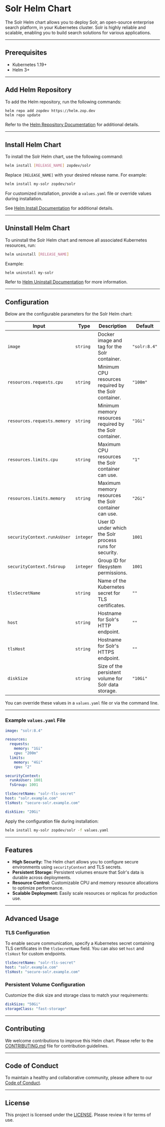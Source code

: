 # Solr Helm Chart

The Solr Helm chart allows you to deploy Solr, an open-source enterprise search platform, in your Kubernetes cluster. Solr is highly reliable and scalable, enabling you to build search solutions for various applications.

---

## Prerequisites

- Kubernetes 1.19+  
- Helm 3+  

---

## Add Helm Repository

To add the Helm repository, run the following commands:

```bash
helm repo add zopdev https://helm.zop.dev
helm repo update
```

Refer to the [Helm Repository Documentation](https://helm.sh/docs/helm/helm_repo/) for additional details.

---

## Install Helm Chart

To install the Solr Helm chart, use the following command:

```bash
helm install [RELEASE_NAME] zopdev/solr
```

Replace `[RELEASE_NAME]` with your desired release name. For example:

```bash
helm install my-solr zopdev/solr
```

For customized installation, provide a `values.yaml` file or override values during installation.

See [Helm Install Documentation](https://helm.sh/docs/helm/helm_install/) for additional details.

---

## Uninstall Helm Chart

To uninstall the Solr Helm chart and remove all associated Kubernetes resources, run:

```bash
helm uninstall [RELEASE_NAME]
```

Example:

```bash
helm uninstall my-solr
```

Refer to [Helm Uninstall Documentation](https://helm.sh/docs/helm/helm_uninstall/) for more information.

---

## Configuration

Below are the configurable parameters for the Solr Helm chart:

| **Input**                 | **Type**  | **Description**                                                        | **Default**      |
|----------------------------|-----------|------------------------------------------------------------------------|------------------|
| `image`                   | `string`  | Docker image and tag for the Solr container.                           | `"solr:8.4"`     |
| `resources.requests.cpu`   | `string`  | Minimum CPU resources required by the Solr container.                  | `"100m"`         |
| `resources.requests.memory`| `string`  | Minimum memory resources required by the Solr container.               | `"1Gi"`          |
| `resources.limits.cpu`     | `string`  | Maximum CPU resources the Solr container can use.                      | `"1"`            |
| `resources.limits.memory`  | `string`  | Maximum memory resources the Solr container can use.                   | `"2Gi"`          |
| `securityContext.runAsUser`| `integer` | User ID under which the Solr process runs for security.                | `1001`           |
| `securityContext.fsGroup`  | `integer` | Group ID for filesystem permissions.                                   | `1001`           |
| `tlsSecretName`            | `string`  | Name of the Kubernetes secret for TLS certificates.                    | `""`             |
| `host`                     | `string`  | Hostname for Solr's HTTP endpoint.                                      | `""`             |
| `tlsHost`                  | `string`  | Hostname for Solr's HTTPS endpoint.                                     | `""`             |
| `diskSize`                 | `string`  | Size of the persistent volume for Solr data storage.                   | `"10Gi"`         |

You can override these values in a `values.yaml` file or via the command line.

---

### Example `values.yaml` File

```yaml
image: "solr:8.4"

resources:
  requests:
    memory: "1Gi"
    cpu: "200m"
  limits:
    memory: "4Gi"
    cpu: "2"

securityContext:
  runAsUser: 1001
  fsGroup: 1001

tlsSecretName: "solr-tls-secret"
host: "solr.example.com"
tlsHost: "secure-solr.example.com"

diskSize: "20Gi"
```

Apply the configuration file during installation:

```bash
helm install my-solr zopdev/solr -f values.yaml
```

---

## Features

- **High Security:** The Helm chart allows you to configure secure environments using `securityContext` and TLS secrets.
- **Persistent Storage:** Persistent volumes ensure that Solr's data is durable across deployments.
- **Resource Control:** Customizable CPU and memory resource allocations to optimize performance.
- **Scalable Deployment:** Easily scale resources or replicas for production use.

---

## Advanced Usage

### TLS Configuration

To enable secure communication, specify a Kubernetes secret containing TLS certificates in the `tlsSecretName` field. You can also set `host` and `tlsHost` for custom endpoints.

```yaml
tlsSecretName: "solr-tls-secret"
host: "solr.example.com"
tlsHost: "secure-solr.example.com"
```

### Persistent Volume Configuration

Customize the disk size and storage class to match your requirements:

```yaml
diskSize: "50Gi"
storageClass: "fast-storage"
```

---

## Contributing

We welcome contributions to improve this Helm chart. Please refer to the [CONTRIBUTING.md](../../CONTRIBUTING.md) file for contribution guidelines.

---

## Code of Conduct

To maintain a healthy and collaborative community, please adhere to our [Code of Conduct](../../CODE_OF_CONDUCT.md).

---

## License

This project is licensed under the [LICENSE](../../LICENSE). Please review it for terms of use.